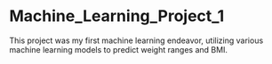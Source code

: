 # Machine_Learning_Project_1
This project was my first machine learning endeavor, utilizing various machine learning models to predict weight ranges and BMI.

